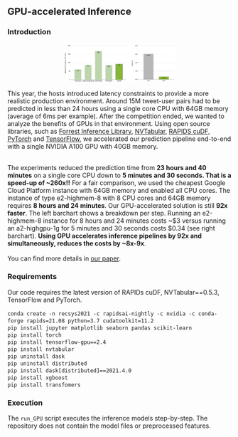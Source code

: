 ## GPU-accelerated Inference

### Introduction

<p align="center">
  <img src="../imgs/speedup.png" width="50%" >
</p>

This year, the hosts introduced latency constraints to provide a more realistic production environment. Around 15M tweet-user pairs had to be predicted in less than 24 hours using a single core CPU with 64GB memory (average of 6ms per example). After the competition ended, we wanted to analyze the benefits of GPUs in that environment. Using open source libraries, such as [Forrest Inference Library](https://github.com/rapidsai/cuml), [NVTabular](https://github.com/NVIDIA/NVTabular/), [RAPIDS cuDF](https://github.com/rapidsai/cudf/), [PyTorch](https://pytorch.org/) and [TensorFlow](https://www.tensorflow.org/), we accelerated our prediction pipeline end-to-end with a single NVIDIA A100 GPU with 40GB memory.<br><br>

The experiments reduced the prediction time from **23 hours and 40 minutes** on a single core CPU down to **5 minutes and 30 seconds. That is a speed-up of ~260x!!** For a fair comparison, we used the cheapest Google Cloud Platform instance with 64GB memory and enabled all CPU cores. The instance of type e2-highmem-8 with 8 CPU cores and 64GB memory requires **8 hours and 24 minutes**. Our GPU-accelerated solution is still **92x faster**. The left barchart shows a breakdown per step. Running an e2-highmem-8 instance for 8 hours and 24 minutes costs ~$3 versus running an a2-highgpu-1g for 5 minutes and 30 seconds costs $0.34 (see right barchart). **Using GPU accelerates inference pipelines by 92x and simultaneously, reduces the costs by ~8x-9x**.<br><br>
You can find more details in [our paper](../GPU-Accelerated-Boosted-Trees-and-Deep-Neural-Networks-for-Better-Recommender-Systems.pdf).

### Requirements

Our code requires the latest version of RAPIDs cuDF, NVTabular==0.5.3, TensorFlow and PyTorch. 

```
conda create -n recsys2021 -c rapidsai-nightly -c nvidia -c conda-forge rapids=21.08 python=3.7 cudatoolkit=11.2
pip install jupyter matplotlib seaborn pandas scikit-learn
pip install torch
pip install tensorflow-gpu==2.4
pip install nvtabular
pip uninstall dask
pip uninstall distributed
pip install dask[distributed]==2021.4.0
pip install xgboost
pip install transfomers
```

### Execution

The `run_GPU` script executes the inference models step-by-step. The repository does not contain the model files or preprocessed features.
